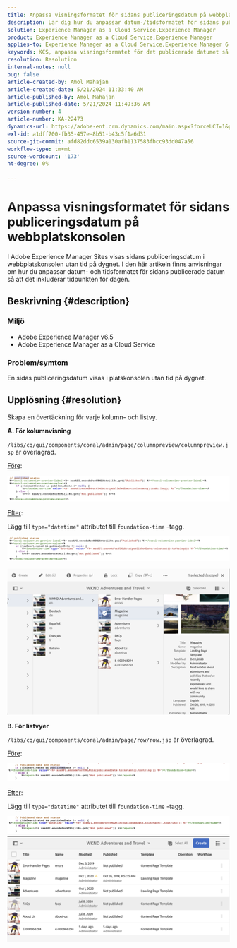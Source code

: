 ```yaml
---
title: Anpassa visningsformatet för sidans publiceringsdatum på webbplatskonsolen
description: Lär dig hur du anpassar datum-/tidsformatet för sidans publicerade datum så att det omfattar tidpunkten på dagen i Adobe Experience Manager Sites.
solution: Experience Manager as a Cloud Service,Experience Manager
product: Experience Manager as a Cloud Service,Experience Manager
applies-to: Experience Manager as a Cloud Service,Experience Manager 6.5
keywords: KCS, anpassa visningsformatet för det publicerade datumet så att det omfattar tid, AEM, platskonsol
resolution: Resolution
internal-notes: null
bug: false
article-created-by: Amol Mahajan
article-created-date: 5/21/2024 11:33:40 AM
article-published-by: Amol Mahajan
article-published-date: 5/21/2024 11:49:36 AM
version-number: 4
article-number: KA-22473
dynamics-url: https://adobe-ent.crm.dynamics.com/main.aspx?forceUCI=1&pagetype=entityrecord&etn=knowledgearticle&id=2d1d48f2-6517-ef11-9f8a-6045bd006c82
exl-id: a1dff700-fb35-457e-8b51-b43c5f1a6d31
source-git-commit: afd82ddc6539a130afb1137583fbcc93dd047a56
workflow-type: tm+mt
source-wordcount: '173'
ht-degree: 0%

---
```


# Anpassa visningsformatet för sidans publiceringsdatum på webbplatskonsolen


I Adobe Experience Manager Sites visas sidans publiceringsdatum i webbplatskonsolen utan tid på dygnet. I den här artikeln finns anvisningar om hur du anpassar datum- och tidsformatet för sidans publicerade datum så att det inkluderar tidpunkten för dagen.

## Beskrivning {#description}


### Miljö

- Adobe Experience Manager v6.5
- Adobe Experience Manager as a Cloud Service


### Problem/symtom

En sidas publiceringsdatum visas i platskonsolen utan tid på dygnet.


## Upplösning {#resolution}


Skapa en övertäckning för varje kolumn- och listvy.

<b>A. För kolumnvisning</b>

`/libs/cq/gui/components/coral/admin/page/columnpreview/columnpreview.jsp` är överlagrad.

<u>Före</u>:

![](assets/76d8eda9-2625-ee11-9cbe-6045bd006a22.png)

<u>Efter</u>:

Lägg till `type="datetime"` attributet till `foundation-time` -tagg.

![](assets/bc3fccb7-2625-ee11-9cbe-6045bd006a22.png)

![](assets/4b4c42f9-2625-ee11-9cbe-6045bd006a22.png)

<b>B. För listvyer</b>

`/libs/cq/gui/components/coral/admin/page/row/row.jsp` är överlagrad.

<u>Före</u>:

![](assets/b4d354c8-2625-ee11-9cbe-6045bd006a22.png)

<u>Efter</u>:

Lägg till `type="datetime"` attributet till `foundation-time` -tagg.

![](assets/82f75cd6-2625-ee11-9cbe-6045bd006a22.png)
![](assets/807c0517-2725-ee11-9cbe-6045bd006a22.png)
